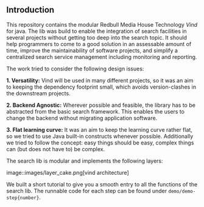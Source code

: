 ## Introduction

This repository contains the modular Redbull Media House Technology *Vind* for java. 
The lib was build to enable the integration of search facilities in several projects without getting too deep into the 
search topic. It should help programmers to come to a good solution in an assessable amount of time, improve the 
maintainability of software projects, and simplify a centralized search service management including monitoring and reporting.
 
The work tried to consider the following design issues:

**1. Versatility:** Vind will be used in many different projects, so it was an aim to keeping the dependency footprint small, 
which avoids version-clashes in the downstream projects.

**2. Backend Agnostic:** Wherever possible and feasible, the library has to be abstracted from the basic search framework. This enables the users to change the
backend without migrating application software.

**3. Flat learning curve:** It was an aim to keep the learning curve rather flat, so we tried to use Java built-in constructs whenever possible. Additionally
we tried to follow the concept: easy things should be easy, complex things can (but does not have to) be complex.

The search lib is modular and implements the following layers:

image::images/layer_cake.png[vind architecture]

We built a short tutorial to give you a smooth entry to all the functions of the search lib.
The runnable code for each step can be found under `demo/demo-step{number}`.


